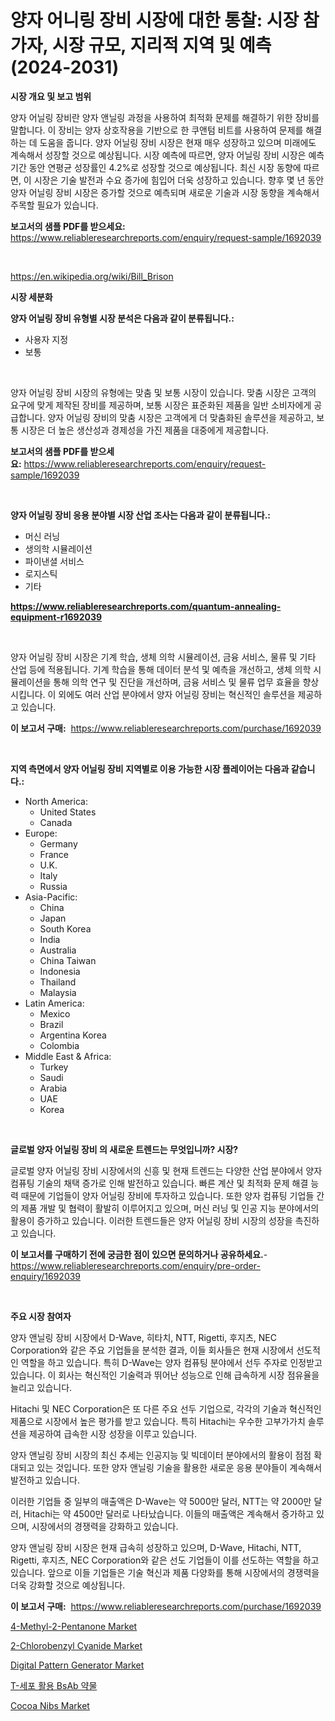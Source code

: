<p><h1>양자 어니링 장비 시장에 대한 통찰: 시장 참가자, 시장 규모, 지리적 지역 및 예측 (2024-2031)</h1></p><p><strong>시장 개요 및 보고 범위</strong></p>
<p><p>양자 어닐링 장비란 양자 앤닐링 과정을 사용하여 최적화 문제를 해결하기 위한 장비를 말합니다. 이 장비는 양자 상호작용을 기반으로 한 쿠앤텀 비트를 사용하여 문제를 해결하는 데 도움을 줍니다. 양자 어닐링 장비 시장은 현재 매우 성장하고 있으며 미래에도 계속해서 성장할 것으로 예상됩니다. 시장 예측에 따르면, 양자 어닐링 장비 시장은 예측 기간 동안 연평균 성장률인 4.2%로 성장할 것으로 예상됩니다. 최신 시장 동향에 따르면, 이 시장은 기술 발전과 수요 증가에 힘입어 더욱 성장하고 있습니다. 향후 몇 년 동안 양자 어닐링 장비 시장은 증가할 것으로 예측되며 새로운 기술과 시장 동향을 계속해서 주목할 필요가 있습니다.</p></p>
<p><strong>보고서의 샘플 PDF를 받으세요:</strong> <a href="https://www.reliableresearchreports.com/enquiry/request-sample/1692039">https://www.reliableresearchreports.com/enquiry/request-sample/1692039</a></p>
<p>&nbsp;</p>
<p><a href="https://en.wikipedia.org/wiki/Bill_Brison">https://en.wikipedia.org/wiki/Bill_Brison</a></p>
<p><strong>시장 세분화</strong></p>
<p><strong>양자 어닐링 장비 유형별 시장 분석은 다음과 같이 분류됩니다.:</strong></p>
<p><ul><li>사용자 지정</li><li>보통</li></ul></p>
<p>&nbsp;</p>
<p><p>양자 어닐링 장비 시장의 유형에는 맞춤 및 보통 시장이 있습니다. 맞춤 시장은 고객의 요구에 맞게 제작된 장비를 제공하며, 보통 시장은 표준화된 제품을 일반 소비자에게 공급합니다. 양자 어닐링 장비의 맞춤 시장은 고객에게 더 맞춤화된 솔루션을 제공하고, 보통 시장은 더 높은 생산성과 경제성을 가진 제품을 대중에게 제공합니다.</p></p>
<p><strong>보고서의 샘플 PDF를 받으세요:</strong>&nbsp;<a href="https://www.reliableresearchreports.com/enquiry/request-sample/1692039">https://www.reliableresearchreports.com/enquiry/request-sample/1692039</a></p>
<p>&nbsp;</p>
<p><strong> 양자 어닐링 장비 응용 분야별 시장 산업 조사는 다음과 같이 분류됩니다.:</strong></p>
<p><ul><li>머신 러닝</li><li>생의학 시뮬레이션</li><li>파이낸셜 서비스</li><li>로지스틱</li><li>기타</li></ul></p>
<p><strong><a href="https://www.reliableresearchreports.com/quantum-annealing-equipment-r1692039">https://www.reliableresearchreports.com/quantum-annealing-equipment-r1692039</a></strong></p>
<p>&nbsp;</p>
<p><p>양자 어닐링 장비 시장은 기계 학습, 생체 의학 시뮬레이션, 금융 서비스, 물류 및 기타 산업 등에 적용됩니다. 기계 학습을 통해 데이터 분석 및 예측을 개선하고, 생체 의학 시뮬레이션을 통해 의학 연구 및 진단을 개선하며, 금융 서비스 및 물류 업무 효율을 향상시킵니다. 이 외에도 여러 산업 분야에서 양자 어닐링 장비는 혁신적인 솔루션을 제공하고 있습니다.</p></p>
<p><strong>이 보고서 구매:</strong>&nbsp; <a href="https://www.reliableresearchreports.com/purchase/1692039">https://www.reliableresearchreports.com/purchase/1692039</a></p>
<p>&nbsp;</p>
<p><strong>지역 측면에서 양자 어닐링 장비 지역별로 이용 가능한 시장 플레이어는 다음과 같습니다.:</strong></p>
<p><ul>
    <li>
        North America:
        <ul>
            <li>United States</li>
            <li>Canada</li>
        </ul>
    </li>
    <li>
        Europe:
        <ul>
            <li>Germany</li>
            <li>France</li>
            <li>U.K.</li>
            <li>Italy</li>
            <li>Russia</li>
        </ul>
    </li>
    <li>
        Asia-Pacific:
        <ul>
            <li>China</li>
            <li>Japan</li>
            <li>South Korea</li>
            <li>India</li>
            <li>Australia</li>
            <li>China Taiwan</li>
            <li>Indonesia</li>
            <li>Thailand</li>
            <li>Malaysia</li>
        </ul>
    </li>
    <li>
        Latin America:
        <ul>
            <li>Mexico</li>
            <li>Brazil</li>
            <li>Argentina Korea</li>
            <li>Colombia</li>
        </ul>
    </li>
    <li>
        Middle East & Africa:
        <ul>
            <li>Turkey</li>
            <li>Saudi</li>
            <li>Arabia</li>
            <li>UAE</li>
            <li>Korea</li>
        </ul>
    </li>
    </ul></p>
<p>&nbsp;</p>
<p><strong>글로벌 양자 어닐링 장비 의 새로운 트렌드는 무엇입니까? 시장?</strong></p>
<p><p>글로벌 양자 어닐링 장비 시장에서의 신흥 및 현재 트렌드는 다양한 산업 분야에서 양자 컴퓨팅 기술의 채택 증가로 인해 발전하고 있습니다. 빠른 계산 및 최적화 문제 해결 능력 때문에 기업들이 양자 어닐링 장비에 투자하고 있습니다. 또한 양자 컴퓨팅 기업들 간의 제품 개발 및 협력이 활발히 이루어지고 있으며, 머신 러닝 및 인공 지능 분야에서의 활용이 증가하고 있습니다. 이러한 트렌드들은 양자 어닐링 장비 시장의 성장을 촉진하고 있습니다.</p></p>
<p><strong>이 보고서를 구매하기 전에 궁금한 점이 있으면 문의하거나 공유하세요.</strong>- <a href="https://www.reliableresearchreports.com/enquiry/pre-order-enquiry/1692039">https://www.reliableresearchreports.com/enquiry/pre-order-enquiry/1692039</a></p>
<p>&nbsp;</p>
<p><strong>주요 시장 참여자</strong></p>
<p><p>양자 앤닐링 장비 시장에서 D-Wave, 히타치, NTT, Rigetti, 후지츠, NEC Corporation와 같은 주요 기업들을 분석한 결과, 이들 회사들은 현재 시장에서 선도적인 역할을 하고 있습니다. 특히 D-Wave는 양자 컴퓨팅 분야에서 선두 주자로 인정받고 있습니다. 이 회사는 혁신적인 기술력과 뛰어난 성능으로 인해 급속하게 시장 점유율을 늘리고 있습니다.</p><p>Hitachi 및 NEC Corporation은 또 다른 주요 선두 기업으로, 각각의 기술과 혁신적인 제품으로 시장에서 높은 평가를 받고 있습니다. 특히 Hitachi는 우수한 고부가가치 솔루션을 제공하여 급속한 시장 성장을 이루고 있습니다.</p><p>양자 앤닐링 장비 시장의 최신 추세는 인공지능 및 빅데이터 분야에서의 활용이 점점 확대되고 있는 것입니다. 또한 양자 앤닐링 기술을 활용한 새로운 응용 분야들이 계속해서 발전하고 있습니다.</p><p>이러한 기업들 중 일부의 매출액은 D-Wave는 약 5000만 달러, NTT는 약 2000만 달러, Hitachi는 약 4500만 달러로 나타났습니다. 이들의 매출액은 계속해서 증가하고 있으며, 시장에서의 경쟁력을 강화하고 있습니다.</p><p>양자 앤닐링 장비 시장은 현재 급속히 성장하고 있으며, D-Wave, Hitachi, NTT, Rigetti, 후지츠, NEC Corporation와 같은 선도 기업들이 이를 선도하는 역할을 하고 있습니다. 앞으로 이들 기업들은 기술 혁신과 제품 다양화를 통해 시장에서의 경쟁력을 더욱 강화할 것으로 예상됩니다.</p></p>
<p><strong>이 보고서 구매:</strong>&nbsp;&nbsp;<a href="https://www.reliableresearchreports.com/purchase/1692039">https://www.reliableresearchreports.com/purchase/1692039</a></p>
<p><p><a href="https://www.linkedin.com/pulse/4-methyl-2-pentanone-market-key-successful-business-strategy-ejzof">4-Methyl-2-Pentanone Market</a></p><p><a href="https://www.linkedin.com/pulse/2-chlorobenzyl-cyanide-market-size-share-amp-trends-analysis-n09qf">2-Chlorobenzyl Cyanide Market</a></p><p><a href="https://issuu.com/reportprime-2/docs/digital-pattern-generator-market-size-2030.pptx">Digital Pattern Generator Market</a></p><p><a href="https://github.com/hxzi07639916/Market-Research-Report-List-2/blob/main/2824767163222.md">T-세포 활용 BsAb 약물</a></p><p><a href="https://github.com/Alonsoolds3wq1d81czn8rbol/Market-Research-Report-List-3/blob/main/cocoa-nibs-market.md">Cocoa Nibs Market</a></p></p>